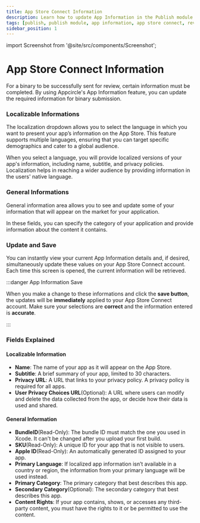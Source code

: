 ```yaml
---
title: App Store Connect Information
description: Learn how to update App Information in the Publish module of Appcircle
tags: [publish, publish module, app information, app store connect, review]
sidebar_position: 1
---
```


import Screenshot from '@site/src/components/Screenshot';

# App Store Connect Information

For a binary to be successfully sent for review, certain information must be completed. By using Appcircle's App Information feature, you can update the required information for binary submission.

<Screenshot url='https://cdn.appcircle.io/docs/assets/BE3973-appInfoNew.png' />

### Localizable Informations

The localization dropdown allows you to select the language in which you want to present your app’s information on the App Store. This feature supports multiple languages, ensuring that you can target specific demographics and cater to a global audience.

When you select a language, you will provide localized versions of your app's information, including name, subtitle, and privacy policies. Localization helps in reaching a wider audience by providing information in the users' native language.

<Screenshot url='https://cdn.appcircle.io/docs/assets/BE3926-localizeInfo.png' />

### General Informations

General information area allows you to see and update some of your information that will appear on the market for your application. 

In these fields, you can specify the category of your application and provide information about the content it contains.

<Screenshot url='https://cdn.appcircle.io/docs/assets/BE3926-generalInfo.png' />

### Update and Save

You can instantly view your current App Information details and, if desired, simultaneously update these values on your App Store Connect account. Each time this screen is opened, the current information will be retrieved.

<Screenshot url='https://cdn.appcircle.io/docs/assets/BE3926-appInfoDetails.png' />

:::danger App Information Save

When you make a change to these informations and click the **save button**, the updates will be **immediately** applied to your App Store Connect account. Make sure your selections are **correct** and the information entered is **accurate**.

:::

### Fields Explained

#### Localizable Information

- **Name**: The name of your app as it will appear on the App Store.
- **Subtitle**: A brief summary of your app, limited to 30 characters.
- **Privacy URL**: A URL that links to your privacy policy. A privacy policy is required for all apps.
- **User Privacy Choices URL**(Optional): A URL where users can modify and delete the data collected from the app, or decide how their data is used and shared.

#### General Information

- **BundleID**(Read-Only): The bundle ID must match the one you used in Xcode. It can't be changed after you upload your first build.
- **SKU**(Read-Only): A unique ID for your app that is not visible to users.
- **Apple ID**(Read-Only): An automatically generated ID assigned to your app.
- **Primary Language**: If localized app information isn’t available in a country or region, the information from your primary language will be used instead.
- **Primary Category**: The primary category that best describes this app.
- **Secondary Category**(Optional): The secondary category that best describes this app.
- **Content Rights**: If your app contains, shows, or accesses any third-party content, you must have the rights to it or be permitted to use the content.
